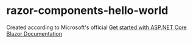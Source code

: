 # razor-components-hello-world


Created according to Microsoft's official [Get started with ASP.NET Core Blazor Documentation](https://docs.microsoft.com/en-ca/aspnet/core/blazor/get-started?view=aspnetcore-3.0&tabs=visual-studio-code)
